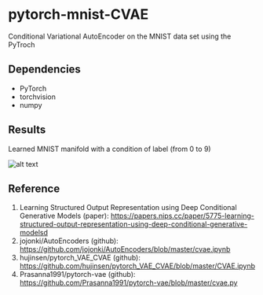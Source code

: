 # pytorch-mnist-CVAE
Conditional Variational AutoEncoder on the MNIST data set using the PyTroch

## Dependencies
- PyTorch
- torchvision
- numpy

## Results
Learned MNIST manifold with a condition of label (from 0 to 9)

![alt text](https://github.com/lyeoni/pytorch-mnist-CVAE/blob/master/samples/sample_.png)

## Reference
1. Learning Structured Output Representation using Deep Conditional Generative Models (paper): 
https://papers.nips.cc/paper/5775-learning-structured-output-representation-using-deep-conditional-generative-modelsd
2. jojonki/AutoEncoders (github): 
https://github.com/jojonki/AutoEncoders/blob/master/cvae.ipynb
3. hujinsen/pytorch_VAE_CVAE (github): 
https://github.com/hujinsen/pytorch_VAE_CVAE/blob/master/CVAE.ipynb
4. Prasanna1991/pytorch-vae (github): 
https://github.com/Prasanna1991/pytorch-vae/blob/master/cvae.py
